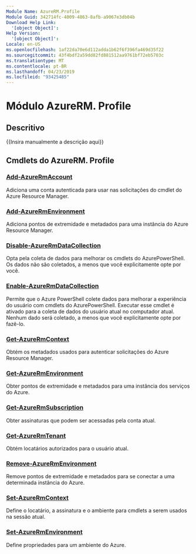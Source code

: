 ```yaml
---
Module Name: AzureRM.Profile
Module Guid: 342714fc-4009-4863-8afb-a9067e3db04b
Download Help Link:
  '[object Object]': 
Help Version:
  '[object Object]': 
Locale: en-US
ms.openlocfilehash: 1af22da70e6d112adda1b62f6f396fa469d35f22
ms.sourcegitcommit: 43f4bdf2a59dd82fd881512aa9761bf72eb5703c
ms.translationtype: MT
ms.contentlocale: pt-BR
ms.lasthandoff: 04/23/2019
ms.locfileid: "93425485"
---
```

# Módulo AzureRM. Profile
## Descritivo
{{Insira manualmente a descrição aqui}}

## Cmdlets do AzureRM. Profile
### [Add-AzureRmAccount](Add-AzureRmAccount.md)
Adiciona uma conta autenticada para usar nas solicitações do cmdlet do Azure Resource Manager.

### [Add-AzureRmEnvironment](Add-AzureRmEnvironment.md)
Adiciona pontos de extremidade e metadados para uma instância do Azure Resource Manager.

### [Disable-AzureRmDataCollection](Disable-AzureRmDataCollection.md)
Opta pela coleta de dados para melhorar os cmdlets do AzurePowerShell. Os dados não são coletados, a menos que você explicitamente opte por você.

### [Enable-AzureRmDataCollection](Enable-AzureRmDataCollection.md)
Permite que o Azure PowerShell colete dados para melhorar a experiência do usuário com cmdlets do AzurePowerShell.
Executar esse cmdlet é ativado para a coleta de dados do usuário atual no computador atual.
Nenhum dado será coletado, a menos que você explicitamente opte por fazê-lo.

### [Get-AzureRmContext](Get-AzureRmContext.md)
Obtém os metadados usados para autenticar solicitações do Azure Resource Manager.

### [Get-AzureRmEnvironment](Get-AzureRmEnvironment.md)
Obter pontos de extremidade e metadados para uma instância dos serviços do Azure.

### [Get-AzureRmSubscription](Get-AzureRmSubscription.md)
Obter assinaturas que podem ser acessadas pela conta atual.

### [Get-AzureRmTenant](Get-AzureRmTenant.md)
Obtém locatários autorizados para o usuário atual.

### [Remove-AzureRmEnvironment](Remove-AzureRmEnvironment.md)
Remove pontos de extremidade e metadados para se conectar a uma determinada instância do Azure.

### [Set-AzureRmContext](Set-AzureRmContext.md)
Define o locatário, a assinatura e o ambiente para cmdlets a serem usados na sessão atual.

### [Set-AzureRmEnvironment](Set-AzureRmEnvironment.md)
Define propriedades para um ambiente do Azure.

